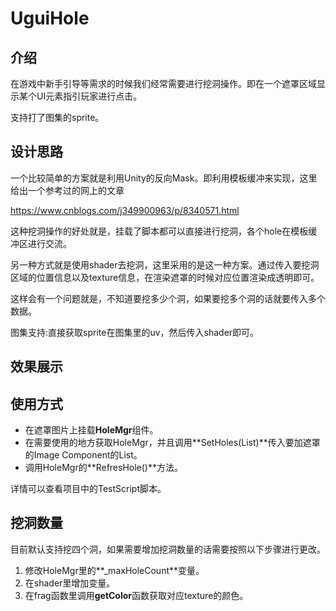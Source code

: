 # UguiHole

## 介绍

在游戏中新手引导等需求的时候我们经常需要进行挖洞操作。即在一个遮罩区域显示某个UI元素指引玩家进行点击。

支持打了图集的sprite。

## 设计思路

一个比较简单的方案就是利用Unity的反向Mask。即利用模板缓冲来实现，这里给出一个参考过的网上的文章

https://www.cnblogs.com/j349900963/p/8340571.html

这种挖洞操作的好处就是，挂载了脚本都可以直接进行挖洞，各个hole在模板缓冲区进行交流。

另一种方式就是使用shader去挖洞，这里采用的是这一种方案。通过传入要挖洞区域的位置信息以及texture信息，在渲染遮罩的时候对应位置渲染成透明即可。

这样会有一个问题就是，不知道要挖多少个洞，如果要挖多个洞的话就要传入多个数据。

图集支持:直接获取sprite在图集里的uv，然后传入shader即可。

## 效果展示



## 使用方式

* 在遮罩图片上挂载**HoleMgr**组件。
* 在需要使用的地方获取HoleMgr，并且调用**SetHoles(List<Images>)**传入要加遮罩的Image Component的List。
* 调用HoleMgr的**RefresHole()**方法。

详情可以查看项目中的TestScript脚本。

## 挖洞数量

目前默认支持挖四个洞，如果需要增加挖洞数量的话需要按照以下步骤进行更改。

1. 修改HoleMgr里的**_maxHoleCount**变量。
2. 在shader里增加变量。
3. 在frag函数里调用**getColor**函数获取对应texture的颜色。



